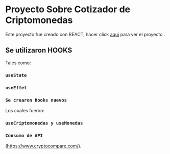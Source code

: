 # Proyecto Sobre Cotizador de Criptomonedas

Este proyecto fue creado con REACT, hacer click [aquí](https://cotizador-criptomonedas-macosta08.netlify.app/) para ver el proyecto .

## Se utilizaron HOOKS

Tales como:

### `useState`


### `useEffet`


### `Se crearon Hooks nuevos `

Los cuales fueron:

### `useCriptomonedas y useMonedas`


### `Consumo de API` 
(https://www.cryptocompare.com/).

